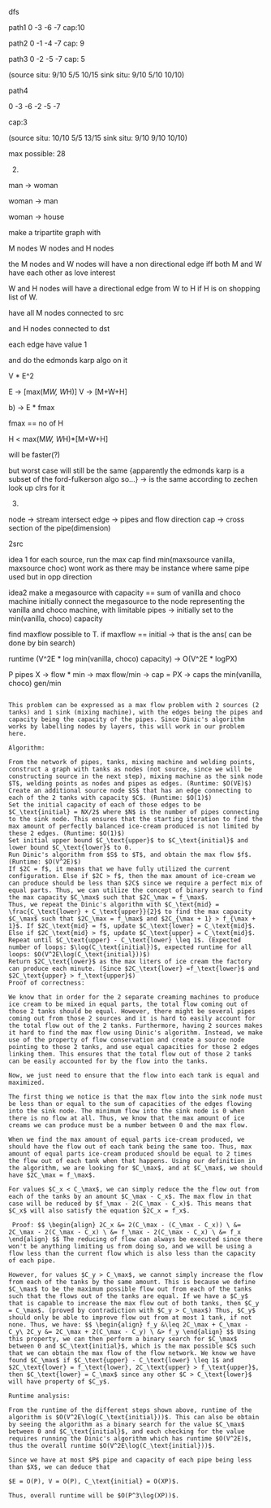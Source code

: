 dfs

path1
0 -3 -6 -7
cap:10

path2
0 -1 -4 -7
cap: 9

path3
0 -2 -5 -7
cap: 5

(source situ: 9/10 5/5 10/15    sink situ: 9/10 5/10 10/10)

path4

0 -3 -6 -2 -5 -7

cap:3

(source situ: 10/10 5/5 13/15    sink situ: 9/10 9/10 10/10)

max possible: 28

2.
man -> woman

woman -> man

woman -> house


make a tripartite graph with 

M nodes W nodes and H nodes

the M nodes and W nodes will have a non directional edge iff both M and W have each other as love interest

W and H nodes will have a directional edge from W to H if H is on shopping list of W.

have all M nodes connected to src

and H nodes connected to dst

each edge have value 1

and do the edmonds karp algo on it

V * E^2

E -> [max(M*W, W*H)]
V -> [M+W+H]

b) -> E * fmax

fmax == no of H

H < max(M*W, W*H)*[M+W+H]

will be faster(?)

but worst case will still be the same
{apparently the edmonds karp is a subset of the ford-fulkerson algo so...}
-> is the same according to zechen look up clrs for it


3.

node -> stream intersect
edge -> pipes and flow direction
cap -> cross section of the pipe(dimension)

2src

idea 1
for each source, run the max cap
find min(maxsource vanilla, maxsource choc)
 wont work as there may be instance where same pipe used but in opp direction

idea2
make a megasource with capacity == sum of vanilla and choco machine initially
connect the megasource to the node representing the vanilla and choco machine, with limitable pipes -> initially set to the min(vanilla, choco) capacity

find maxflow possible to T. if maxflow == initial -> that is the ans( can be done by bin search)

runtime (V^2E * log min(vanilla, choco) capacity) -> O(V^2E * logPX)

P pipes X -> flow * min -> max flow/min -> cap = PX -> caps the min(vanilla, choco) gen/min


```or (thanks to Lin Zechen)

This problem can be expressed as a max flow problem with 2 sources (2 tanks) and 1 sink (mixing machine), with the edges being the pipes and capacity being the capacity of the pipes. Since Dinic's algorithm works by labelling nodes by layers, this will work in our problem here.

Algorithm:

From the network of pipes, tanks, mixing machine and welding points, construct a graph with tanks as nodes (not source, since we will be constructing source in the next step), mixing machine as the sink node $T$, welding points as nodes and pipes as edges. (Runtime: $O(VE)$)
Create an additional source node $S$ that has an edge connecting to each of the 2 tanks with capacity $C$. (Runtime: $O(1)$)
Set the initial capacity of each of those edges to be $C_\text{initial} = NX/2$ where $N$ is the number of pipes connecting to the sink node. This ensures that the starting iteration to find the max amount of perfectly balanced ice-cream produced is not limited by these 2 edges. (Runtime: $O(1)$)
Set initial upper bound $C_\text{upper}$ to $C_\text{initial}$ and lower bound $C_\text{lower}$ to 0.
Run Dinic's algorithm from $S$ to $T$, and obtain the max flow $f$. (Runtime: $O(V^2E)$)
If $2C = f$, it means that we have fully utilized the current configuration. Else if $2C > f$, then the max amount of ice-cream we can produce should be less than $2C$ since we require a perfect mix of equal parts. Thus, we can utilize the concept of binary search to find the max capacity $C_\max$ such that $2C_\max = f_\max$.
Thus, we repeat the Dinic's algorithm with $C_\text{mid} = \frac{C_\text{lower} + C_\text{upper}}{2}$ to find the max capacity $C_\max$ such that $2C_\max = f_\max$ and $2C_{\max + 1} > f_{\max + 1}$. If $2C_\text{mid} = f$, update $C_\text{lower} = C_\text{mid}$. Else if $2C_\text{mid} > f$, update $C_\text{upper} = C_\text{mid}$. Repeat until $C_\text{upper} - C_\text{lower} \leq 1$. (Expected number of loops: $\log(C_\text{initial})$, expected runtime for all loops: $O(V^2E\log(C_\text{initial}))$)
Return $2C_\text{lower}$ as the max liters of ice cream the factory can produce each minute. (Since $2C_\text{lower} =f_\text{lower}$ and $2C_\text{upper} > f_\text{upper}$)
Proof of correctness:

We know that in order for the 2 separate creaming machines to produce ice cream to be mixed in equal parts, the total flow coming out of those 2 tanks should be equal. However, there might be several pipes coming out from those 2 sources and it is hard to easily account for the total flow out of the 2 tanks. Furthermore, having 2 sources makes it hard to find the max flow using Dinic's algorithm. Instead, we make use of the property of flow conservation and create a source node pointing to those 2 tanks, and use equal capacities for those 2 edges linking them. This ensures that the total flow out of those 2 tanks can be easily accounted for by the flow into the tanks.

Now, we just need to ensure that the flow into each tank is equal and maximized.

The first thing we notice is that the max flow into the sink node must be less than or equal to the sum of capacities of the edges flowing into the sink node. The minimum flow into the sink node is 0 when there is no flow at all. Thus, we know that the max amount of ice creams we can produce must be a number between 0 and the max flow.

When we find the max amount of equal parts ice-cream produced, we should have the flow out of each tank being the same too. Thus, max amount of equal parts ice-cream produced should be equal to 2 times the flow out of each tank when that happens. Using our definition in the algorithm, we are looking for $C_\max$, and at $C_\max$, we should have $2C_\max = f_\max$.

For values $C_x < C_\max$, we can simply reduce the the flow out from each of the tanks by an amount $C_\max - C_x$. The max flow in that case will be reduced by $f_\max - 2(C_\max - C_x)$. This means that $C_x$ will also satisfy the equation $2C_x = f_x$.

​ Proof: $$ \begin{align} 2C_x &= 2(C_\max - (C_\max - C_x)) \ &= 2C_\max - 2(C_\max - C_x) \ &= f_\max - 2(C_\max - C_x) \ &= f_x \end{align} $$ The reducing of flow can always be executed since there won't be anything limiting us from doing so, and we will be using a flow less than the current flow which is also less than the capacity of each pipe.

However, for values $C_y > C_\max$, we cannot simply increase the flow from each of the tanks by the same amount. This is because we define $C_\max$ to be the maximum possible flow out from each of the tanks such that the flows out of the tanks are equal. If we have a $C_y$ that is capable to increase the max flow out of both tanks, then $C_y = C_\max$. (proved by contradiction with $C_y > C_\max$) Thus, $C_y$ should only be able to improve flow out from at most 1 tank, if not none. Thus, we have: $$ \begin{align} f_y &\leq 2C_\max + C_\max - C_y\ 2C_y &= 2C_\max + 2(C_\max - C_y) \ &> f_y \end{align} $$ Using this property, we can then perform a binary search for $C_\max$ between 0 and $C_\text{initial}$, which is the max possible $C$ such that we can obtain the max flow of the flow network. We know we have found $C_\max$ if $C_\text{upper} - C_\text{lower} \leq 1$ and $2C_\text{lower} = f_\text{lower}, 2C_\text{upper} > f_\text{upper}$, then $C_\text{lower} = C_\max$ since any other $C > C_\text{lower}$ will have property of $C_y$.

Runtime analysis:

From the runtime of the different steps shown above, runtime of the algorithm is $O(V^2E\log(C_\text{initial}))$. This can also be obtain by seeing the algorithm as a binary search for the value $C_\max$ between 0 and $C_\text{initial}$, and each checking for the value requires running the Dinic's algorithm which has runtime $O(V^2E)$, thus the overall runtime $O(V^2E\log(C_\text{initial}))$.

Since we have at most $P$ pipe and capacity of each pipe being less than $X$, we can deduce that

$E = O(P), V = O(P), C_\text{initial} = O(XP)$.

Thus, overall runtime will be $O(P^3\log(XP))$.
```


